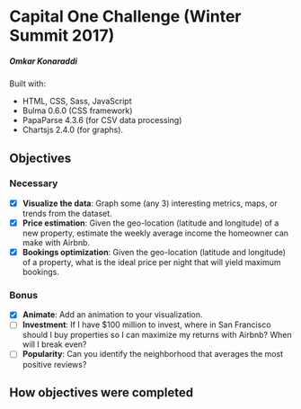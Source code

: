 # Capital One Challenge (Winter Summit 2017)
##### Omkar Konaraddi

Built with:
* HTML, CSS, Sass, JavaScript
* Bulma 0.6.0 (CSS framework)
* PapaParse 4.3.6 (for CSV data processing)
* Chartsjs 2.4.0 (for graphs).

## Objectives

### Necessary
- [X] **Visualize the data**: Graph some (any 3) interesting metrics, maps, or trends from the dataset.
- [X] **Price estimation**: Given the geo-location (latitude and longitude) of a new property, estimate the weekly average income the homeowner can make with Airbnb.
- [X] **Bookings optimization**: Given the geo-location (latitude and longitude) of a property, what is the ideal price per night that will yield maximum bookings.
### Bonus
- [X] **Animate**: Add an animation to your visualization.
- [ ] **Investment**: If I have $100 million to invest, where in San Francisco should I buy properties so I can maximize my returns with Airbnb? When will I break even?
- [ ] **Popularity**: Can you identify the neighborhood that averages the most positive reviews?

## How objectives were completed